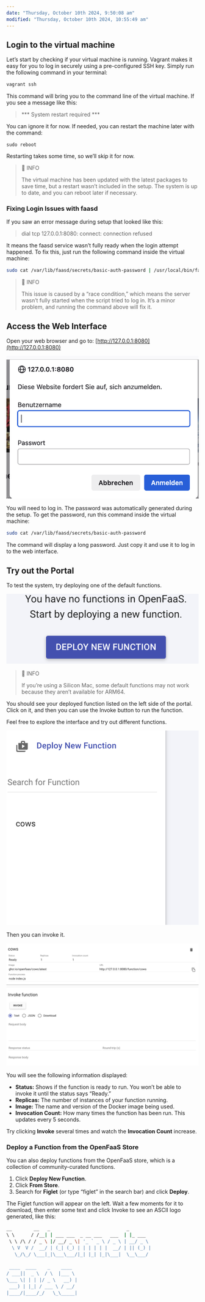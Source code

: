 ```yaml
---
date: "Thursday, October 10th 2024, 9:50:08 am"
modified: "Thursday, October 10th 2024, 10:55:49 am"
---
```


## Login to the virtual machine

Let’s start by checking if your virtual machine is running. Vagrant makes it easy for you to log in securely using a pre-configured SSH key. Simply run the following command in your terminal:

``` sh
vagrant ssh
```

This command will bring you to the command line of the virtual machine. If you see a message like this:

> \*\*\* System restart required \*\*\*

You can ignore it for now. If needed, you can restart the machine later with the command:

``` shell
sudo reboot
```

Restarting takes some time, so we’ll skip it for now.

> :notebook: INFO
>
> The virtual machine has been updated with the latest 
> packages to save time, but a restart wasn’t included in the
> setup. The system is up to date, and you can reboot later if 
> necessary.

### Fixing Login Issues with faasd

If you saw an error message during setup that looked like this:

> dial tcp 127.0.0.1:8080: connect: connection refused

It means the faasd service wasn’t fully ready when the login attempt happened. To fix this, just run the following command inside the virtual machine:

``` sh
sudo cat /var/lib/faasd/secrets/basic-auth-password | /usr/local/bin/faas-cli login --password-stdin
```

> :notebook: INFO
>
> This issue is caused by a “race condition,” which means the 
> server wasn’t fully started when the script tried to log in. 
> It’s a minor problem, and running the command above will fix 
> it.

## Access the Web Interface

Open your web browser and go to: [http://127.0.0.1:8080](http://127.0.0.1:8080)

![](../media/Screenshot%202024-10-10%20at%2010.34.25.png)

You will need to log in. The password was automatically generated during the setup. To get the password, run this command inside the virtual machine:

``` bash
sudo cat /var/lib/faasd/secrets/basic-auth-password
```

The command will display a long password. Just copy it and use it to log in to the web interface.

## Try out the Portal

To test the system, try deploying one of the default functions.

![](../media/Screenshot%202024-10-10%20at%2010.40.02.png)

> 📔 INFO
>
> If you’re using a Silicon Mac, some default functions may 
> not work because they aren’t available for ARM64.


You should see your deployed function listed on the left side of the portal. Click on it, and then you can use the Invoke button to run the function.

Feel free to explore the interface and try out different functions.

![](../media/Screenshot%202024-10-10%20at%2010.45.05.png)

Then you can invoke it.

![](../media/Screenshot%202024-10-10%20at%2010.46.35.png)


You will see the following information displayed:

- **Status:** Shows if the function is ready to run. You won’t be able to invoke it until the status says “Ready.”
- **Replicas:** The number of instances of your function running.
- **Image:** The name and version of the Docker image being used.
- **Invocation Count:** How many times the function has been run. This updates every 5 seconds.

Try clicking **Invoke** several times and watch the **Invocation Count** increase.


### Deploy a Function from the OpenFaaS Store

You can also deploy functions from the OpenFaaS store, which is a collection of community-curated functions.

1. Click **Deploy New Function**.
2. Click **From Store**.
3. Search for **Figlet** (or type “figlet” in the search bar) and click **Deploy**.
 
The Figlet function will appear on the left. Wait a few moments for it to download, then enter some text and click Invoke to see an ASCII logo generated, like this:

``` sh
__        __   _                            _        
\ \      / /__| | ___ ___  _ __ ___   ___  | |_ ___  
 \ \ /\ / / _ \ |/ __/ _ \| '_ ` _ \ / _ \ | __/ _ \ 
  \ V  V /  __/ | (_| (_) | | | | | |  __/ | || (_) |
   \_/\_/ \___|_|\___\___/|_| |_| |_|\___|  \__\___/ 
                                                     
 ____  ____    _    ____  
/ ___||  _ \  / \  |___ \ 
\___ \| | | |/ _ \   __) |
 ___) | |_| / ___ \ / __/ 
|____/|____/_/   \_\_____|
```
